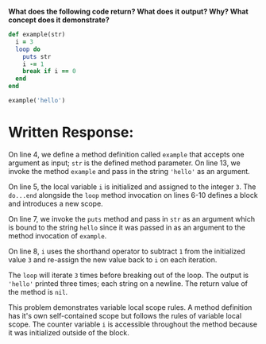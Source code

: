 **What does the following code return? What does it output? Why? What concept does it demonstrate?**

```ruby
def example(str)
  i = 3
  loop do
    puts str
    i -= 1
    break if i == 0
  end
end

example('hello')
```

# Written Response:

On line 4, we define a method definition called `example` that accepts one argument as input; `str` is the defined method parameter. On line 13, we invoke the method `example` and pass in the string `'hello'` as an argument.

On line 5, the local variable `i` is initialized and assigned to the integer `3`. The `do...end` alongside the `loop` method invocation on lines 6-10 defines a block and introduces a new scope.

On line 7, we invoke the `puts` method and pass in `str` as an argument which is bound to the string `hello` since it was passed in as an argument to the method invocation of `example`.

On line 8, `i` uses the shorthand operator to subtract `1` from the initialized value `3` and re-assign the new value back to `i` on each iteration.

The `loop` will iterate `3` times before breaking out of the loop. The output is `'hello'` printed three times; each string on a newline. The return value of the method is `nil`.

This problem demonstrates variable local scope rules. A method definition has it's own self-contained scope but follows the rules of variable local scope. The counter variable `i` is accessible throughout the method because it was initialized outside of the block. 

